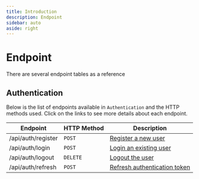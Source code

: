 ```yaml
---
title: Introduction
description: Endpoint
sidebar: auto
aside: right
---
```





# Endpoint

There are several endpoint tables as a reference

## Authentication

Below is the list of endpoints available in `Authentication` and the HTTP methods used. Click on the links to see more details about each endpoint.

| Endpoint           | HTTP Method | Description                                                                    |
| ------------------ | ----------- | ------------------------------------------------------------------------------ |
| /api/auth/register | `POST`      | [Register a new user](./../api-documentation/user#register-user)               |
| /api/auth/login    | `POST`      | [Login an existing user](./../api-documentation/user#login-user)               |
| /api/auth/logout   | `DELETE`    | [Logout the user](./../api-documentation/user#logout-user)                     |
| /api/auth/refresh  | `POST`      | [Refresh authentication token](./../api-documentation/user#refresh-token-user) |
